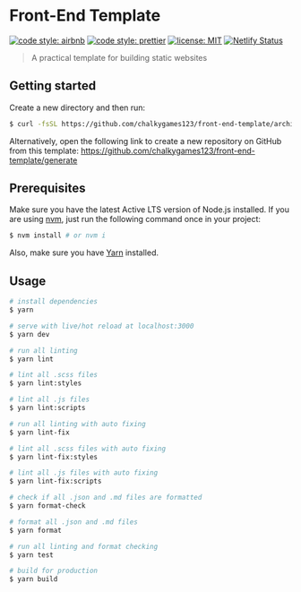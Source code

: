 # Front-End Template

[![code style: airbnb](https://badgen.net/badge/code%20style/airbnb/ff5a5f?icon=airbnb)](https://github.com/airbnb/javascript)
[![code style: prettier](https://img.shields.io/badge/code_style-prettier-ff69b4.svg)](https://github.com/prettier/prettier)
[![license: MIT](https://img.shields.io/github/license/chalkygames123/front-end-template.svg)](https://opensource.org/licenses/MIT)
[![Netlify Status](https://api.netlify.com/api/v1/badges/f464261d-62a9-4b11-9503-148eff317bb0/deploy-status)](https://app.netlify.com/sites/front-end-template-chalkygames123/deploys)

> A practical template for building static websites

## Getting started

Create a new directory and then run:

```bash
$ curl -fsSL https://github.com/chalkygames123/front-end-template/archive/master.tar.gz | tar -xz --strip-components=1
```

Alternatively, open the following link to create a new repository on GitHub from this template: https://github.com/chalkygames123/front-end-template/generate

## Prerequisites

Make sure you have the latest Active LTS version of Node.js installed. If you are using [nvm](https://github.com/nvm-sh/nvm), just run the following command once in your project:

```bash
$ nvm install # or nvm i
```

Also, make sure you have [Yarn](https://yarnpkg.com) installed.

## Usage

```bash
# install dependencies
$ yarn

# serve with live/hot reload at localhost:3000
$ yarn dev

# run all linting
$ yarn lint

# lint all .scss files
$ yarn lint:styles

# lint all .js files
$ yarn lint:scripts

# run all linting with auto fixing
$ yarn lint-fix

# lint all .scss files with auto fixing
$ yarn lint-fix:styles

# lint all .js files with auto fixing
$ yarn lint-fix:scripts

# check if all .json and .md files are formatted
$ yarn format-check

# format all .json and .md files
$ yarn format

# run all linting and format checking
$ yarn test

# build for production
$ yarn build
```
